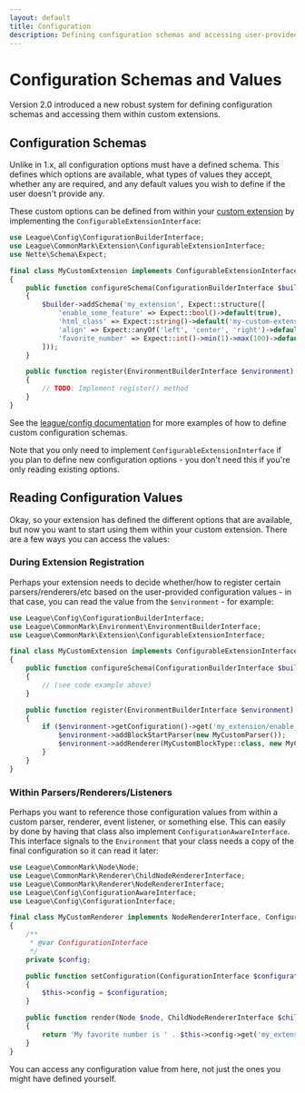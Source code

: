```yaml
---
layout: default
title: Configuration
description: Defining configuration schemas and accessing user-provided configuration options within your custom extensions
---
```


# Configuration Schemas and Values

Version 2.0 introduced a new robust system for defining configuration schemas and accessing them within custom extensions.

## Configuration Schemas

Unlike in 1.x, all configuration options must have a defined schema.  This defines which options are available, what types of values they accept, whether any are required, and any default values you wish to define if the user doesn't provide any.

These custom options can be defined from within your [custom extension](/2.4/customization/extensions/) by implementing the `ConfigurableExtensionInterface`:

```php
use League\Config\ConfigurationBuilderInterface;
use League\CommonMark\Extension\ConfigurableExtensionInterface;
use Nette\Schema\Expect;

final class MyCustomExtension implements ConfigurableExtensionInterface
{
    public function configureSchema(ConfigurationBuilderInterface $builder): void
    {
        $builder->addSchema('my_extension', Expect::structure([
            'enable_some_feature' => Expect::bool()->default(true),
            'html_class' => Expect::string()->default('my-custom-extension'),
            'align' => Expect::anyOf('left', 'center', 'right')->default('left'),
            'favorite_number' => Expect::int()->min(1)->max(100)->default(42),
        ]));
    }

    public function register(EnvironmentBuilderInterface $environment): void
    {
        // TODO: Implement register() method
    }
}
```

See the [league/config documentation](https://config.thephpleague.com/1.0/schemas/) for more examples of how to define custom configuration schemas.

Note that you only need to implement `ConfigurableExtensionInterface` if you plan to define new configuration options - you don't need this if you're only reading existing options.

## Reading Configuration Values

Okay, so your extension has defined the different options that are available, but now you want to start using them within your custom extension.  There are a few ways you can access the values:

### During Extension Registration

Perhaps your extension needs to decide whether/how to register certain parsers/renderers/etc based on the user-provided configuration values - in that case, you can read the value from the `$environment` - for example:

```php
use League\Config\ConfigurationBuilderInterface;
use League\CommonMark\Environment\EnvironmentBuilderInterface;
use League\CommonMark\Extension\ConfigurableExtensionInterface;

final class MyCustomExtension implements ConfigurableExtensionInterface
{
    public function configureSchema(ConfigurationBuilderInterface $builder): void
    {
        // (see code example above)
    }

    public function register(EnvironmentBuilderInterface $environment): void
    {
        if ($environment->getConfiguration()->get('my_extension/enable_some_feature')) {
            $environment->addBlockStartParser(new MyCustomParser());
            $environment->addRenderer(MyCustomBlockType::class, new MyCustomRenderer());
        }
    }
}
```

### Within Parsers/Renderers/Listeners

Perhaps you want to reference those configuration values from within a custom parser, renderer, event listener, or something else.  This can easily by done by having that class also implement `ConfigurationAwareInterface`.  This interface signals to the `Environment` that your class needs a copy of the final configuration so it can read it later:

```php
use League\CommonMark\Node\Node;
use League\CommonMark\Renderer\ChildNodeRendererInterface;
use League\CommonMark\Renderer\NodeRendererInterface;
use League\Config\ConfigurationAwareInterface;
use League\Config\ConfigurationInterface;

final class MyCustomRenderer implements NodeRendererInterface, ConfigurationAwareInterface
{
    /**
     * @var ConfigurationInterface
     */
    private $config;

    public function setConfiguration(ConfigurationInterface $configuration): void
    {
        $this->config = $configuration;
    }

    public function render(Node $node, ChildNodeRendererInterface $childRenderer)
    {
        return 'My favorite number is ' . $this->config->get('my_extension/favorite_number');
    }
}
```

You can access any configuration value from here, not just the ones you might have defined yourself.
